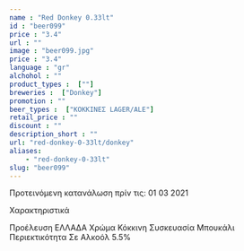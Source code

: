 ```yaml
---
name : "Red Donkey 0.33lt"
id : "beer099"
price : "3.4"
url : ""
image : "beer099.jpg"
price : "3.4"
language : "gr"
alchohol : ""
product_types :  [""]
breweries :  ["Donkey"]
promotion : ""
beer_types :  ["ΚΟΚΚΙΝΕΣ LAGER/ALE"]
retail_price : ""
discount : ""
description_short : ""
url: "red-donkey-0-33lt/donkey"
aliases: 
    - "red-donkey-0-33lt"
slug: "beer099"
---
```


Προτεινόμενη κατανάλωση πρίν τις: 01 03 2021

Χαρακτηριστικά

Προέλευση
ΕΛΛΑΔΑ
Χρώμα
Κόκκινη
Συσκευασία
Μπουκάλι
Περιεκτικότητα Σε Αλκοόλ
5.5%